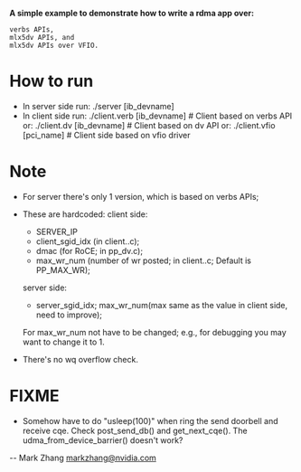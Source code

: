 **A simple example to demonstrate how to write a rdma app over:**

    verbs APIs,
    mlx5dv APIs, and
    mlx5dv APIs over VFIO.

# How to run
* In server side run: ./server [ib_devname]
* In client side run: ./client.verb [ib_devname] # Client based on verbs API
  or:
  ./client.dv [ib_devname] # Client based on dv API
  or:
  ./client.vfio [pci_name] # Client side based on vfio driver

# Note
+ For server there's only 1 version, which is based on verbs APIs;
+ These are hardcoded:
  client side:
  + SERVER_IP
  + client_sgid_idx (in client..c);
  + dmac (for RoCE; in pp_dv.c);
  + max_wr_num (number of wr posted; in client..c; Default is PP_MAX_WR);

  server side:
  + server_sgid_idx; max_wr_num(max same as the value in client side, need to improve);

  For max_wr_num not have to be changed; e.g., for debugging you may want to change it to 1.

+ There's no wq overflow check.

# FIXME
* Somehow have to do "usleep(100)" when ring the send doorbell and receive cqe. Check post_send_db() and get_next_cqe(). The udma_from_device_barrier() doesn't work?

--
Mark Zhang markzhang@nvidia.com

